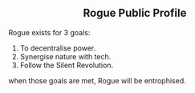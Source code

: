 <h2 align="center"> Rogue Public Profile </h2>

Rogue exists for 3 goals:

1. To decentralise power.
2. Synergise nature with tech.
3. Follow the Silent Revolution.

when those goals are met, Rogue will be entrophised.
